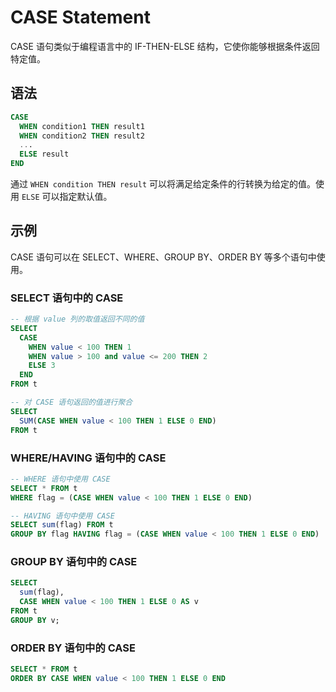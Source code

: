 # CASE Statement

CASE 语句类似于编程语言中的 IF-THEN-ELSE 结构，它使你能够根据条件返回特定值。

## 语法

```sql
CASE
  WHEN condition1 THEN result1
  WHEN condition2 THEN result2
  ...
  ELSE result
END
```

通过 `WHEN condition THEN result` 可以将满足给定条件的行转换为给定的值。使用 `ELSE` 可以指定默认值。

## 示例

CASE 语句可以在 SELECT、WHERE、GROUP BY、ORDER BY 等多个语句中使用。

### SELECT 语句中的 CASE

```sql
-- 根据 value 列的取值返回不同的值
SELECT
  CASE 
    WHEN value < 100 THEN 1
    WHEN value > 100 and value <= 200 THEN 2
    ELSE 3
  END
FROM t

-- 对 CASE 语句返回的值进行聚合
SELECT
  SUM(CASE WHEN value < 100 THEN 1 ELSE 0 END)
FROM t
```

### WHERE/HAVING 语句中的 CASE

```sql
-- WHERE 语句中使用 CASE
SELECT * FROM t
WHERE flag = (CASE WHEN value < 100 THEN 1 ELSE 0 END)

-- HAVING 语句中使用 CASE
SELECT sum(flag) FROM t
GROUP BY flag HAVING flag = (CASE WHEN value < 100 THEN 1 ELSE 0 END)
```

### GROUP BY 语句中的 CASE

```sql
SELECT
  sum(flag),
  CASE WHEN value < 100 THEN 1 ELSE 0 AS v
FROM t
GROUP BY v;
```

### ORDER BY 语句中的 CASE

```sql
SELECT * FROM t 
ORDER BY CASE WHEN value < 100 THEN 1 ELSE 0 END
```
